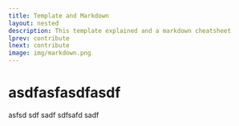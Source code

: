 ```yaml
---
title: Template and Markdown
layout: nested
description: This template explained and a markdown cheatsheet
lprev: contribute
lnext: contribute
image: img/markdown.png
---
```


# asdfasfasdfasdf

asfsd
sdf
sadf
sdfsafd
sadf
